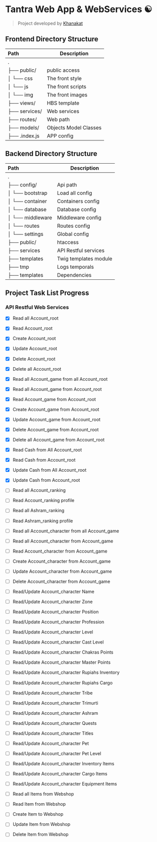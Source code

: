 # Tantra Web App & WebServices :yin_yang:
> Project developed by [Khanakat](https://www.github.com/khanakat)   
   
## Frontend Directory Structure
| Path | Description |
| :--- | --- |
| . | |
| ├── public/ | public access |
| │   └── css | The front style |
| │   └── js | The front scripts |
| │   └── img | The front images |
| ├── views/  | HBS template |
| ├── services/  | Web services |
| ├── routes/  | Web path |
| ├── models/ | Objects Model Classes |
| ├── .index.js  | APP config |
   
## Backend Directory Structure
| Path | Description |
| :--- | --- |
| . | |
| ├── config/  | Api path |
| │   └── bootstrap | Load all config |
| │   └── container | Containers config |
| │   └── database | Database config |
| │   └── middleware | Middleware config |
| │   └── routes | Routes config |
| │   └── settings | Global config |
| ├── public/ | htaccess |
| ├── services  | API Restful services |
| ├── templates  | Twig templates module |
| ├── tmp  | Logs temporals |
| ├── templates  | Dependencies |
   
## Project Task List Progress
### API Restful Web Services
- [x] Read all Account_root
- [x] Read Account_root
- [x] Create Account_root
- [x] Update Account_root
- [x] Delete Account_root 
- [x] Delete all Account_root  
   
- [x] Read all Account_game from all Account_root
- [x] Read all Account_game from Account_root
- [x] Read Account_game from Account_root
- [x] Create Account_game from Account_root
- [x] Update Account_game from Account_root
- [x] Delete Account_game from Account_root
- [x] Delete all Account_game from Account_root
   
- [x] Read Cash from All Account_root
- [x] Read Cash from Account_root
- [x] Update Cash from All Account_root
- [x] Update Cash from Account_root
   
- [ ] Read all Account_ranking
- [ ] Read Account_ranking profile
- [ ] Read all Ashram_ranking
- [ ] Read Ashram_ranking profile   
   
- [ ] Read all Account_character from all Account_game
- [ ] Read all Account_character from Account_game
- [ ] Read Account_character from Account_game
- [ ] Create Account_character from Account_game
- [ ] Update Account_character from Account_game
- [ ] Delete Account_character from Account_game
- [ ] Read/Update Account_character Name
- [ ] Read/Update Account_character Zone
- [ ] Read/Update Account_character Position
- [ ] Read/Update Account_character Profession
- [ ] Read/Update Account_character Level
- [ ] Read/Update Account_character Cast Level
- [ ] Read/Update Account_character Chakras Points
- [ ] Read/Update Account_character Master Points
- [ ] Read/Update Account_character Rupiahs Inventory
- [ ] Read/Update Account_character Rupiahs Cargo
- [ ] Read/Update Account_character Tribe
- [ ] Read/Update Account_character Trimurti
- [ ] Read/Update Account_character Ashram
- [ ] Read/Update Account_character Quests
- [ ] Read/Update Account_character Titles
- [ ] Read/Update Account_character Pet
- [ ] Read/Update Account_character Pet Level
- [ ] Read/Update Account_character Inventory Items
- [ ] Read/Update Account_character Cargo Items
- [ ] Read/Update Account_character Equipment Items   
   
- [ ] Read all Items from Webshop
- [ ] Read Item from Webshop
- [ ] Create Item to Webshop
- [ ] Update Item from Webshop
- [ ] Delete Item from Webshop   